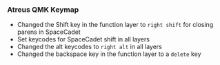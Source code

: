 ### Atreus QMK Keymap

* Changed the Shift key in the function layer to `right shift` for closing parens in SpaceCadet
* Set keycodes for SpaceCadet shift in all layers
* Changed the alt keycodes to `right alt` in all layers
* Changed the backspace key in the function layer to a `delete` key

